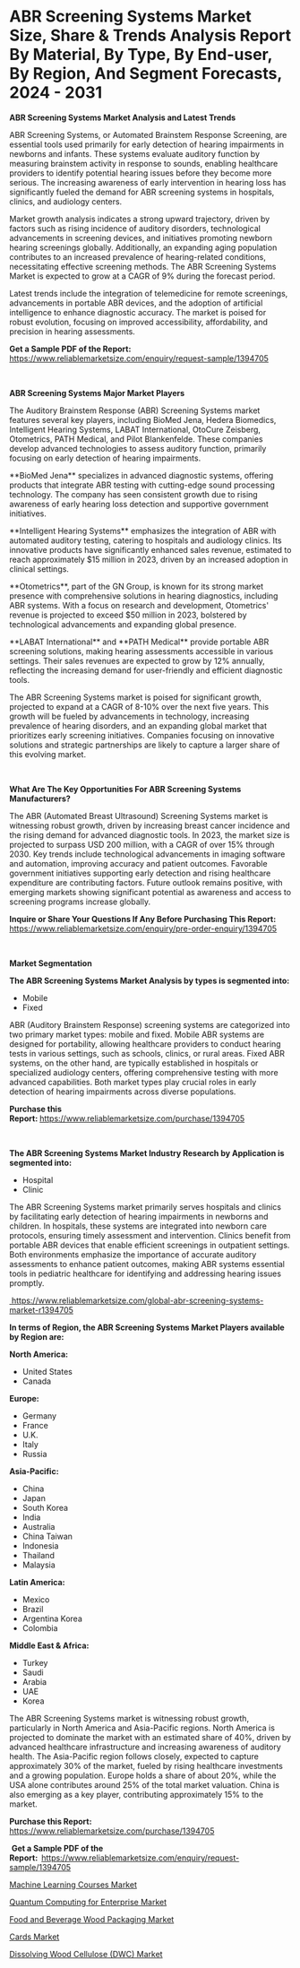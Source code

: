 <p><h1>ABR Screening Systems Market Size, Share & Trends Analysis Report By Material, By Type, By End-user, By Region, And Segment Forecasts, 2024 - 2031</h1></p><p><strong>ABR Screening Systems Market Analysis and Latest Trends</strong></p>
<p><p>ABR Screening Systems, or Automated Brainstem Response Screening, are essential tools used primarily for early detection of hearing impairments in newborns and infants. These systems evaluate auditory function by measuring brainstem activity in response to sounds, enabling healthcare providers to identify potential hearing issues before they become more serious. The increasing awareness of early intervention in hearing loss has significantly fueled the demand for ABR screening systems in hospitals, clinics, and audiology centers.</p><p>Market growth analysis indicates a strong upward trajectory, driven by factors such as rising incidence of auditory disorders, technological advancements in screening devices, and initiatives promoting newborn hearing screenings globally. Additionally, an expanding aging population contributes to an increased prevalence of hearing-related conditions, necessitating effective screening methods. The ABR Screening Systems Market is expected to grow at a CAGR of 9% during the forecast period. </p><p>Latest trends include the integration of telemedicine for remote screenings, advancements in portable ABR devices, and the adoption of artificial intelligence to enhance diagnostic accuracy. The market is poised for robust evolution, focusing on improved accessibility, affordability, and precision in hearing assessments.</p></p>
<p><strong>Get a Sample PDF of the Report:&nbsp;</strong> <a href="https://www.reliablemarketsize.com/enquiry/request-sample/1394705">https://www.reliablemarketsize.com/enquiry/request-sample/1394705</a></p>
<p>&nbsp;</p>
<p><strong>ABR Screening Systems Major Market Players</strong></p>
<p><p>The Auditory Brainstem Response (ABR) Screening Systems market features several key players, including BioMed Jena, Hedera Biomedics, Intelligent Hearing Systems, LABAT International, OtoCure Zeisberg, Otometrics, PATH Medical, and Pilot Blankenfelde. These companies develop advanced technologies to assess auditory function, primarily focusing on early detection of hearing impairments.</p><p>**BioMed Jena** specializes in advanced diagnostic systems, offering products that integrate ABR testing with cutting-edge sound processing technology. The company has seen consistent growth due to rising awareness of early hearing loss detection and supportive government initiatives.</p><p>**Intelligent Hearing Systems** emphasizes the integration of ABR with automated auditory testing, catering to hospitals and audiology clinics. Its innovative products have significantly enhanced sales revenue, estimated to reach approximately $15 million in 2023, driven by an increased adoption in clinical settings.</p><p>**Otometrics**, part of the GN Group, is known for its strong market presence with comprehensive solutions in hearing diagnostics, including ABR systems. With a focus on research and development, Otometrics' revenue is projected to exceed $50 million in 2023, bolstered by technological advancements and expanding global presence.</p><p>**LABAT International** and **PATH Medical** provide portable ABR screening solutions, making hearing assessments accessible in various settings. Their sales revenues are expected to grow by 12% annually, reflecting the increasing demand for user-friendly and efficient diagnostic tools.</p><p>The ABR Screening Systems market is poised for significant growth, projected to expand at a CAGR of 8-10% over the next five years. This growth will be fueled by advancements in technology, increasing prevalence of hearing disorders, and an expanding global market that prioritizes early screening initiatives. Companies focusing on innovative solutions and strategic partnerships are likely to capture a larger share of this evolving market.</p></p>
<p>&nbsp;</p>
<p><strong>What Are The Key Opportunities For ABR Screening Systems Manufacturers?</strong></p>
<p><p>The ABR (Automated Breast Ultrasound) Screening Systems market is witnessing robust growth, driven by increasing breast cancer incidence and the rising demand for advanced diagnostic tools. In 2023, the market size is projected to surpass USD 200 million, with a CAGR of over 15% through 2030. Key trends include technological advancements in imaging software and automation, improving accuracy and patient outcomes. Favorable government initiatives supporting early detection and rising healthcare expenditure are contributing factors. Future outlook remains positive, with emerging markets showing significant potential as awareness and access to screening programs increase globally.</p></p>
<p><strong>Inquire or Share Your Questions If Any Before Purchasing This Report:</strong> <a href="https://www.reliablemarketsize.com/enquiry/pre-order-enquiry/1394705">https://www.reliablemarketsize.com/enquiry/pre-order-enquiry/1394705</a></p>
<p>&nbsp;</p>
<p><strong>Market Segmentation</strong></p>
<p><strong>The ABR Screening Systems Market Analysis by types is segmented into:</strong></p>
<p><ul><li>Mobile</li><li>Fixed</li></ul></p>
<p><p>ABR (Auditory Brainstem Response) screening systems are categorized into two primary market types: mobile and fixed. Mobile ABR systems are designed for portability, allowing healthcare providers to conduct hearing tests in various settings, such as schools, clinics, or rural areas. Fixed ABR systems, on the other hand, are typically established in hospitals or specialized audiology centers, offering comprehensive testing with more advanced capabilities. Both market types play crucial roles in early detection of hearing impairments across diverse populations.</p></p>
<p><strong>Purchase this Report:&nbsp;</strong><a href="https://www.reliablemarketsize.com/purchase/1394705">https://www.reliablemarketsize.com/purchase/1394705</a></p>
<p>&nbsp;</p>
<p><strong>The ABR Screening Systems Market Industry Research by Application is segmented into:</strong></p>
<p><ul><li>Hospital</li><li>Clinic</li></ul></p>
<p><p>The ABR Screening Systems market primarily serves hospitals and clinics by facilitating early detection of hearing impairments in newborns and children. In hospitals, these systems are integrated into newborn care protocols, ensuring timely assessment and intervention. Clinics benefit from portable ABR devices that enable efficient screenings in outpatient settings. Both environments emphasize the importance of accurate auditory assessments to enhance patient outcomes, making ABR systems essential tools in pediatric healthcare for identifying and addressing hearing issues promptly.</p></p>
<p><a href="https://www.reliablemarketsize.com/global-abr-screening-systems-market-r1394705">&nbsp;https://www.reliablemarketsize.com/global-abr-screening-systems-market-r1394705</a></p>
<p><strong>In terms of Region, the ABR Screening Systems Market Players available by Region are:</strong></p>
<p>
    <p> <strong> North America: </strong>
        <ul>
            <li>United States</li>
            <li>Canada</li>
        </ul>
        </p> 
    <p> <strong> Europe: </strong>
        <ul>
            <li>Germany</li>
            <li>France</li>
            <li>U.K.</li>
            <li>Italy</li>
            <li>Russia</li>
        </ul>
        </p> 
    <p> <strong> Asia-Pacific: </strong>
        <ul>
            <li>China</li>
            <li>Japan</li>
            <li>South Korea</li>
            <li>India</li>
            <li>Australia</li>
            <li>China Taiwan</li>
            <li>Indonesia</li>
            <li>Thailand</li>
            <li>Malaysia</li>
        </ul>
        </p> 
    <p> <strong> Latin America: </strong>
        <ul>
            <li>Mexico</li>
            <li>Brazil</li>
            <li>Argentina Korea</li>
            <li>Colombia</li>
        </ul>
        </p> 
    <p> <strong> Middle East & Africa: </strong>
        <ul>
            <li>Turkey</li>
            <li>Saudi</li>
            <li>Arabia</li>
            <li>UAE</li>
            <li>Korea</li>
        </ul>
    </p>
    </p>
<p><p>The ABR Screening Systems market is witnessing robust growth, particularly in North America and Asia-Pacific regions. North America is projected to dominate the market with an estimated share of 40%, driven by advanced healthcare infrastructure and increasing awareness of auditory health. The Asia-Pacific region follows closely, expected to capture approximately 30% of the market, fueled by rising healthcare investments and a growing population. Europe holds a share of about 20%, while the USA alone contributes around 25% of the total market valuation. China is also emerging as a key player, contributing approximately 15% to the market.</p></p>
<p><strong>Purchase this Report: </strong><a href="https://www.reliablemarketsize.com/purchase/1394705">https://www.reliablemarketsize.com/purchase/1394705</a></p>
<p>&nbsp;<strong>Get a Sample PDF of the Report:&nbsp;&nbsp;</strong><a href="https://www.reliablemarketsize.com/enquiry/request-sample/1394705">https://www.reliablemarketsize.com/enquiry/request-sample/1394705</a></p>
<p><strong></strong></p>
<p><p><a href="https://www.linkedin.com/pulse/machine-learning-courses-market-overview-regional-outlook-competitive-z9pke?trackingId=HASj9NEsSJ2GOVCRFMTNIw%3D%3D">Machine Learning Courses Market</a></p><p><a href="https://www.linkedin.com/pulse/quantum-computing-enterprise-market-global-regional-analysis-mas4e?trackingId=qExpjyE7Q4WE6AeRhut4ng%3D%3D">Quantum Computing for Enterprise Market</a></p><p><a href="https://issuu.com/reportprime-2/docs/food-and-beverage-wood-packaging-ma_dcf5ebf7a36de6">Food and Beverage Wood Packaging Market</a></p><p><a href="https://www.linkedin.com/pulse/global-cards-market-trends-insights-growth-opportunities-9s35f?trackingId=6rGizU2YTB2UOpN4Yy3w2w%3D%3D">Cards Market</a></p><p><a href="https://issuu.com/reportprime-2/docs/dissolving-wood-cellulose-dwc-marke_dd92895ff8afc5">Dissolving Wood Cellulose (DWC) Market</a></p></p>